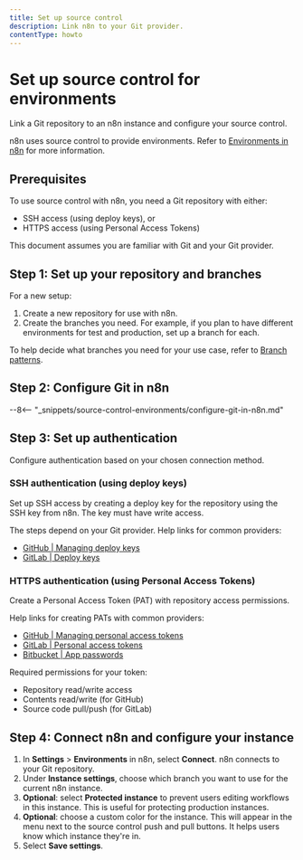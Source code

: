 ```yaml
---
title: Set up source control
description: Link n8n to your Git provider.
contentType: howto
---
```


# Set up source control for environments

Link a Git repository to an n8n instance and configure your source control.

n8n uses source control to provide environments. Refer to [Environments in n8n](/source-control-environments/understand/environments.md) for more information.

## Prerequisites

To use source control with n8n, you need a Git repository with either:

- SSH access (using deploy keys), or 
- HTTPS access (using Personal Access Tokens)

This document assumes you are familiar with Git and your Git provider.

## Step 1: Set up your repository and branches

For a new setup:

1. Create a new repository for use with n8n. 
1. Create the branches you need. For example, if you plan to have different environments for test and production, set up a branch for each.

To help decide what branches you need for your use case, refer to [Branch patterns](/source-control-environments/understand/patterns.md).

## Step 2: Configure Git in n8n

--8<-- "_snippets/source-control-environments/configure-git-in-n8n.md"

## Step 3: Set up authentication

Configure authentication based on your chosen connection method.

### SSH authentication (using deploy keys)

Set up SSH access by creating a deploy key for the repository using the SSH key from n8n. The key must have write access.

The steps depend on your Git provider. Help links for common providers:

* [GitHub | Managing deploy keys](https://docs.github.com/en/authentication/connecting-to-github-with-ssh/managing-deploy-keys)
* [GitLab | Deploy keys](https://docs.gitlab.com/ee/user/project/deploy_keys/)

### HTTPS authentication (using Personal Access Tokens)

Create a Personal Access Token (PAT) with repository access permissions.

Help links for creating PATs with common providers:

* [GitHub | Managing personal access tokens](https://docs.github.com/en/authentication/keeping-your-account-and-data-secure/managing-your-personal-access-tokens)
* [GitLab | Personal access tokens](https://docs.gitlab.com/ee/user/profile/personal_access_tokens.html)
* [Bitbucket | App passwords](https://support.atlassian.com/bitbucket-cloud/docs/app-passwords/)

Required permissions for your token:

- Repository read/write access
- Contents read/write (for GitHub)
- Source code pull/push (for GitLab)

## Step 4: Connect n8n and configure your instance

1. In **Settings** > **Environments** in n8n, select **Connect**. n8n connects to your Git repository.
1. Under **Instance settings**, choose which branch you want to use for the current n8n instance.
1. **Optional**: select **Protected instance** to prevent users editing workflows in this instance. This is useful for protecting production instances.
1. **Optional**: choose a custom color for the instance. This will appear in the menu next to the source control push and pull buttons. It helps users know which instance they're in.
1. Select **Save settings**.


